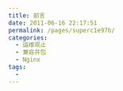 ```yaml
---
title: 前言
date: 2011-06-16 22:17:51
permalink: /pages/superc1e97b/
categories:
  - 运维观止
  - 兼容并包
  - Nginx
tags:
  - 
---
```

